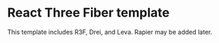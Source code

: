 # React Three Fiber template

This template includes R3F, Drei, and Leva. Rapier may be added later.